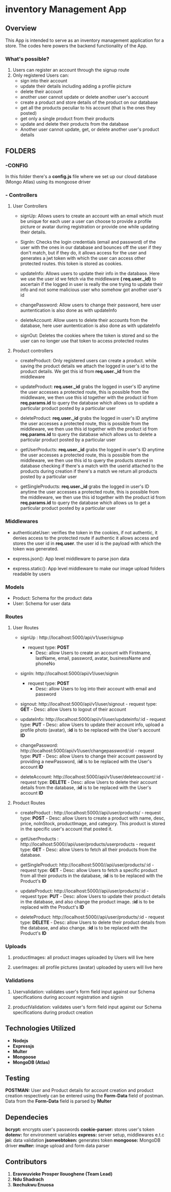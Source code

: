 # inventory Management App

##  Overview 

This App is intended to serve as an inventory management application for a store. The codes here powers
the backend functionality of the App. 

### What's possible?

1. Users can register an account through the signup route 
2. Only registered Users can:
    - sign into their account
    - update their details including adding a profile picture
    - delete their account
    - another user cannot update or delete another user's account
    - create a product and store details of the product on our database 
    - get all the products peculiar to his account (that is the ones they posted)
    - get only a single product from their products 
    - update and delete their products from the database 
    - Another user cannot update, get, or delete another user's product details 


## FOLDERS

### -CONFIG
In this folder there's a **config.js** file where we set up our  cloud database (Mongo Atlas) using
its mongoose driver


### - Controllers

1. User Controllers

    - signUp: Allows users to create an account with an email which must be unique for each user a user 
            can choose to provide a profile picture or avatar during registration or provide one while 
            updating their details.

    - SignIn: Checks the login credentials (email and password) of the user with 
              the ones in our database and bounces off the user if they don't match, but if they do, it allows access for the user and generates a jwt token with which the user can access other protected routes. this token is stored as cookies. 

    - updateInfo: Allows users to update their info in the database. Here we use the user id we fetch via
                  the middleware **( req.user._id)** to ascertain if the logged in user is really the one trying to
                  update their info and not some malicious user who somehow got another user's id 

    - changePassword: Allow users to change their password, here user auntentication is also done as with updateInfo

    - deleteAccount: Allow users to delete their accounts from the database, here user auntentication is also 
                     done as with updateInfo

    - signOut: Deletes the cookies where the token is stored and so the user can no longer use that token to 
               access protected routes


2. Product controllers

    - createProduct: Only registered users can create a product. while saving the product details we attach the
                    logged in user's id to the product details. We get this id from **req.user._id** from the
                    middleware

    -  updateProduct: **req.user._id** grabs the logged in user's ID anytime the user accesses a protected route,
                      this is possible from the middleware, we then use this id together with the product id 
                      from **req.params.id** to query the database which allows us to update a particular product 
                      posted by a particular user

    - deleteProduct: **req.user._id** grabs the logged in user's ID anytime the user accesses a protected route,
                      this is possible from the middleware, we then use this id together with the product id 
                      from **req.params.id** to query the database which allows us to delete a particular product 
                      posted by a particular user
 
    - getUserProducts: **req.user._id** grabs the logged in user's ID anytime the user accesses a protected route,
                      this is possible from the middleware, we then use this id to query the products stored in 
                      database checking if there's a match with the userid attached to the products during creation
                      if there's a match we return all products posted by a particular user

    - getSingleProducts: **req.user._id** grabs the logged in user's ID anytime the user accesses a protected route,
                      this is possible from the middleware, we then use this id together with the product id 
                      from **req.params.id** to query the database which allows us to get a particular product posted
                      by a particular user



### Middlewares

- authenticateUser: verifies the token in the cookies, if not authentic, it denies access to the protected route
                    if authentic it allows access and stores the user id in **req.user**. the user id is the payload
                    with which the token was generated.

- express.json(): App level middleware to parse json data

- express.static(): App level middleware to make our image upload folders readable by users


### Models

- Product: Schema for the product data
- User:    Schema for user data

### Routes

1. User Routes
     - signUp : http://localhost:5000/api/v1/user/signup
          - request type: **POST**
            - Desc: allow Users to create an account with Firstname, lastName, email, password, avatar,
                    businessName and phoneNo

     - signIn:  http://localhost:5000/api/v1/user/signin
          - request type: **POST**
            - Desc: allow Users to log into their account with email and password
    
    - signout:  http://localhost:5000/api/v1/user/signout
          - request type: **GET**
            - Desc: allow Users to logout of their account 

    - updateInfo:  http://localhost:5000/api/v1/user/updateinfo/:id
          - request type: **PUT**
            - Desc: allow Users to update their account info, upload a profile photo (avatar), 
                    **:id** is to be replaced with the User's account **ID**
    
    - changePassword: http://localhost:5000/api/v1/user/changepassword/:id
          - request type: **PUT**
            - Desc: allow Users to change their account password by providing a newPassword, 
                    **:id** is to be replaced with the User's account **ID**

    - deleteAccount:  http://localhost:5000/api/v1/user/deleteaccount/:id
          - request type: **DELETE**
            - Desc: allow Users to delete their account details from the database, 
                    **:id** is to be replaced with the User's account **ID**

2. Product Routes
    - createProduct : http://localhost:5000//api/user/products/
          - request type: **POST**
            - Desc: allow Users to create a product with name, desc, price, noInStock, productImage,
                    and category. This product is stored in the specific user's account that posted it.

    - getUserProducts : http://localhost:5000//api/user/products/userproducts
          - request type: **GET**
            - Desc: allow Users to fetch all their products from the database. 

    - getSingleProduct:  http://localhost:5000//api/user/products/:id
          - request type: **GET**
            - Desc: allow Users to fetch a specific product from all their products in the database, 
                    **:id** is to be replaced with the Product's **ID**

    - updateProduct:  http://localhost:5000//api/user/products/:id
          - request type: **PUT**
            - Desc: allow Users to update their product details in the database, and also change the 
                    product image. **:id** is to be replaced with the Product's **ID**

    - deleteProduct:  http://localhost:5000//api/user/products/:id
          - request type: **DELETE**
            - Desc: allow Users to delete their product details from the database, and also change.
                    **:id** is to be    replaced with the Product's **ID**


### Uploads

1.  productImages: all product images uploaded by Users will live here

2.  userImages: all profile pictures (avatar) uploaded by users will live here


### Validations

1. Uservalidation: validates user's form field input against our Schema specifications during account 
                   registration and signin

2. productValidation: validates user's form field input against our Schema specifications during product creation


## Technologies Utilized

   - **Nodejs**
   - **Expressjs**
   - **Multer**
   - **Mongoose**
   - **MongoDB (Atlas)**

## Testing

 **POSTMAN:** User and Product details for account creation and product creation respectively can be entered
              using the **Form-Data** field of postman. Data from the **Form-Data** field is parsed by **Multer**


## Dependecies


**bcrypt:** encrypts user's passwords
**cookie-parser:** stores user's token
**dotenv:** for environment variables
**express:** server setup, middlewares e.t.c
**joi:** data validation
**jsonwebtoken:** generates token
**mongoose:** MongoDB driver
**multer:** image upload and form data parser


## Contributors

1. **Eravwuvieke Prosper Ilouoghene (Team Lead)**
2. **Ndu Shadrach**
3. **Ikechukwu Enuosa**





    




                    







